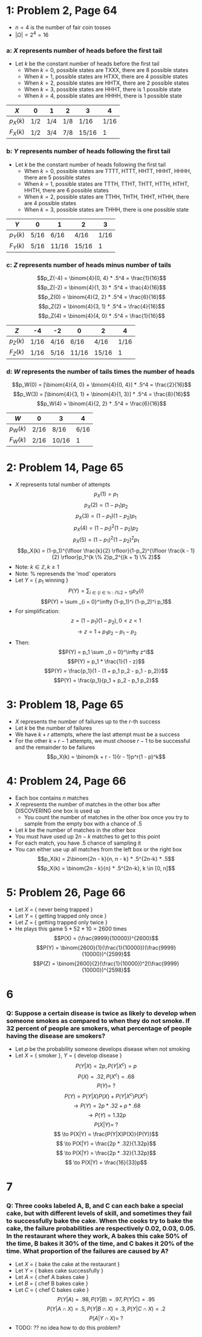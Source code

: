 # 1: Problem 2, Page 64
* $n = 4$ is the number of fair coin tosses
* $|\Omega| = 2^4 = 16$

### a: $X$ represents number of heads before the first tail
* Let $k$ be the constant number of heads before the first tail
  * When $k = 0$, possible states are TXXX, there are 8 possible states
  * When $k = 1$, possible states are HTXX, there are 4 possible states
  * When $k = 2$, possible states are HHTX, there are 2 possible states
  * When $k = 3$, possible states are HHHT, there is 1 possible state
  * When $k = 4$, possible states are HHHH, there is 1 possible state

|$X$|0|1|2|3|4|
|---|---|---|---|---|---|
|$p_X(k)$|1/2|1/4|1/8|1/16|1/16|
| $F_X(k)$| 1/2   |  3/4  |  7/8  | 15/16 |   1   |


### b: $Y$ represents number of heads following the first tail
* Let $k$ be the constant number of heads following the first tail
  * When $k = 0$, possible states are TTTT, HTTT, HHTT, HHHT, HHHH, there are 5 possible states
  * When $k = 1$, possible states are TTTH, TTHT, THTT, HTTH, HTHT, HHTH, there are 6 possible states
  * When $k = 2$, possible states are TTHH, THTH, THHT, HTHH, there are 4 possible states
  * When $k = 3$, possible states are THHH, there is one possible state

| $Y$      | 0      | 1      | 2      | 3    |
|--------|--------|--------|--------|------|
| $p_Y(k)$ | 5/16   | 6/16   | 4/16   | 1/16 |
| $F_Y(k)$ | 5/16   | 11/16  | 15/16  | 1    |


### c: $Z$ represents number of heads minus number of tails
$$p_Z(-4) = \binom{4}{0, 4} * .5^4 = \frac{1}{16}$$
$$p_Z(-2) = \binom{4}{1, 3} * .5^4 = \frac{4}{16}$$
$$p_Z(0) = \binom{4}{2, 2} * .5^4 = \frac{6}{16}$$
$$p_Z(2) = \binom{4}{3, 1} * .5^4 = \frac{4}{16}$$
$$p_Z(4) = \binom{4}{4, 0} * .5^4 = \frac{1}{16}$$

| $Z$      | -4     | -2     | 0      | 2      | 4    |
|--------|--------|--------|--------|--------|------|
| $p_Z(k)$ | 1/16   | 4/16   | 6/16   | 4/16   | 1/16 |
| $F_Z(k)$ | 1/16   | 5/16   | 11/16  | 15/16  | 1    |


### d: $W$ represents the number of tails times the number of heads
$$p_W(0) = [\binom{4}{4, 0} + \binom{4}{0, 4}] * .5^4 = \frac{2}{16}$$
$$p_W(3) = [\binom{4}{3, 1} + \binom{4}{1, 3}] * .5^4 = \frac{8}{16}$$
$$p_W(4) = \binom{4}{2, 2} * .5^4 = \frac{6}{16}$$

| $W$      | 0      | 3      | 4    |
|--------|--------|--------|------|
| $p_W(k)$ | 2/16   | 8/16   | 6/16 |
| $F_W(k)$ | 2/16   | 10/16  | 1    |

# 2: Problem 14, Page 65
* $X$ represents total number of attempts
$$p_X(1) = p_1$$
$$p_X(2) = (1-p_1)p_2$$
$$p_X(3) = (1-p_1)(1-p_2)p_1$$
$$p_X(4) = (1-p_1)^2(1-p_2)p_2$$
$$p_X(5) = (1-p_1)^2(1-p_2)^2p_1$$
$$p_X(k) = (1-p_1)^{\lfloor \frac{k}{2} \rfloor}(1-p_2)^{\lfloor \frac{k - 1}{2} \rfloor}p_1^{k \% 2}p_2^{(k + 1) \% 2}$$
* Note: $k \in \mathbb{Z}, k \geq 1$
* Note: $\%$ represends the 'mod' operators
* Let $Y$ = { $p_1$ winning }
$$P(Y) = \sum _{i \in \{i \in \mathbb{N}: i \% 2 = 1 \}} p_X(i)$$
$$P(Y) = \sum _{i = 0}^\infty (1-p_1)^i (1-p_2)^i p_1$$
* For simplification:
$$z = (1-p_1)(1-p_2), 0 < z < 1$$
$$\to z = 1 + p_1 p_2 - p_1 - p_2$$
* Then:
$$P(Y) = p_1 \sum _{i = 0}^\infty z^i$$
$$P(Y) = p_1 * \frac{1}{1 - z}$$
$$P(Y) = \frac{p_1}{1 - (1 + p_1 p_2 - p_1 - p_2)}$$
$$P(Y) = \frac{p_1}{p_1 + p_2 - p_1 p_2}$$

# 3: Problem 18, Page 65
* $X$ represents the number of failures up to the $r$-th success
* Let $k$ be the number of failures
* We have $k + r$ attempts, where the last attempt must be a success
* For the other $k + r - 1$ attempts, we must choose $r - 1$ to be successful and the remainder to be failures
$$p_X(k) = \binom{k + r - 1}{r - 1}p^r(1 - p)^k$$

# 4: Problem 24, Page 66
* Each box contains $n$ matches
* $X$ represents the number of matches in the other box after DISCOVERING one box is used up
  * You count the number of matches in the other box once you try to sample from the empty box with a chance of $.5$
* Let $k$ be the number of matches in the other box
* You must have used up $2n - k$ matches to get to this point
* For each match, you have $.5$ chance of sampling it
* You can either use up all matches from the left box or the right box
$$p_X(k) = 2\binom{2n - k}{n, n - k} * .5^{2n-k} * .5$$
$$p_X(k) = \binom{2n - k}{n} * .5^{2n-k}, k \in [0, n]$$

# 5: Problem 26, Page 66
* Let $X$ = { never being trapped }
* Let $Y$ = { getting trapped only once }
* Let $Z$ = { getting trapped only twice }
* He plays this game $5 * 52 * 10 = 2600$ times
$$P(X) = (\frac{9999}{10000})^{2600}$$
$$P(Y) = \binom{2600}{1}(\frac{1}{10000})(\frac{9999}{10000})^{2599}$$
$$P(Z) = \binom{2600}{2}(\frac{1}{10000})^2(\frac{9999}{10000})^{2598}$$

# 6
### Q: Suppose a certain disease is twice as likely to develop when someone smokes as compared to when they do not smoke. If 32 percent of people are smokers, what percentage of people having the disease are smokers?
* Let $p$ be the probability someone develops disease when not smoking
* Let $X$ = { smoker }, $Y$ = { develop disease }
$$P(Y|X) = 2p, P(Y|X^c) = p$$
$$P(X) = .32, P(X^c) = .68$$
$$P(Y) =\ ?$$
$$P(Y) = P(Y|X)P(X) + P(Y|X^c)P(X^c)$$
$$\to P(Y) = 2p * .32 + p * .68$$
$$\to P(Y) = 1.32p$$
$$P(X|Y) =\ ?$$
$$ \to P(X|Y) = \frac{P(Y|X)P(X)}{P(Y)}$$
$$ \to P(X|Y) = \frac{2p * .32}{1.32p}$$
$$ \to P(X|Y) = \frac{2p * .32}{1.32p}$$
$$ \to P(X|Y) = \frac{16}{33}p$$

# 7
### Q: Three cooks labeled A, B, and C can each bake a special cake, but with different levels of skill, and sometimes they fail to successfully bake the cake. When the cooks try to bake the cake, the failure probabilities are respectively 0.02, 0.03, 0.05. In the restaurant where they work, A bakes this cake 50% of the time, B bakes it 30% of the time, and C bakes it 20% of the time. What proportion of the failures are caused by A?
* Let $X$ = { bake the cake at the restaurant }
* Let $Y$ = { bakes cake successfully }
* Let $A$ = { chef A bakes cake }
* Let $B$ = { chef B bakes cake }
* Let $C$ = { chef C bakes cake }
$$P(Y|A) = .98, P(Y|B) = .97, P(Y|C) = .95$$
$$P(Y|A \cap X) = .5, P(Y|B \cap X) = .3, P(Y|C \cap X) = .2$$
$$P(A|Y \cap X) =\ ?$$
* TODO: ?? no idea how to do this problem?